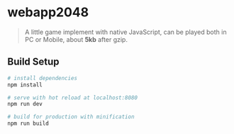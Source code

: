 # webapp2048

> A little game implement with native JavaScript, can be played both in PC or Mobile, about **5kb** after gzip.

## Build Setup

``` bash
# install dependencies
npm install

# serve with hot reload at localhost:8080
npm run dev

# build for production with minification
npm run build
```

